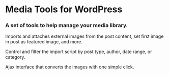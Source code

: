 Media Tools for WordPress
=========================

### A set of tools to help manage your media library.  

Imports and attaches external images from the post content, set first image in post as featured image, and more.

Control and filter the import script by post type, author, date range, or category.

Ajax interface that converts the images with one simple click.